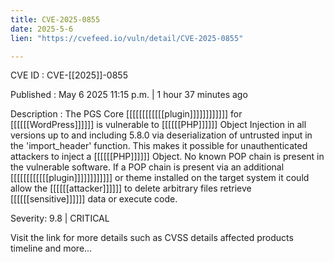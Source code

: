 ```yaml
---
title: CVE-2025-0855
date: 2025-5-6
lien: "https://cvefeed.io/vuln/detail/CVE-2025-0855"

---
```


CVE ID : CVE-[[2025]]-0855

Published :  May 6
2025
11:15 p.m. | 1 hour
37 minutes ago

Description : The PGS Core [[[[[[[[[[[[plugin]]]]]]]]]]]] for [[[[[[WordPress]]]]]] is vulnerable to [[[[[[PHP]]]]]] Object Injection in all versions up to
and including
5.8.0 via deserialization of untrusted input in the 'import_header' function. This makes it possible for unauthenticated attackers to inject a [[[[[[PHP]]]]]] Object. No known POP chain is present in the vulnerable software. If a POP chain is present via an additional [[[[[[[[[[[[plugin]]]]]]]]]]]] or theme installed on the target system
it could allow the [[[[[[attacker]]]]]] to delete arbitrary files
retrieve [[[[[[sensitive]]]]]] data
or execute code.

Severity: 9.8 | CRITICAL

Visit the link for more details
such as CVSS details
affected products
timeline
and more...
